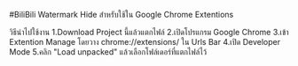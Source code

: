 #BiliBili Watermark Hide สำหรับใช้ใน Google Chrome Extentions

วิธีนำไปใช้งาน
1.Download Project นี้แล้วแตกไฟล์
2.เปิดโปรแกรม Google Chrome
3.เข้า Extention Manage โดยวาง chrome://extensions/ ใน Urls Bar
4.เปิด Developer Mode
5.คลิก "Load unpacked" แล้วเลือกโฟล์เดอร์ที่แตกไฟล์ไว้